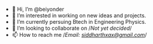 - 👋 Hi, I’m @beiyonder
- 👀 I’m interested in working on new ideas and projects.
- 🌱 I’m currently persuing Btech in Engineering Physics.
- 💞️ I’m looking to collaborate on /*Not yet decided*/
- 📫 How to reach me /*Email: siddharthxax@gmail.com*/


